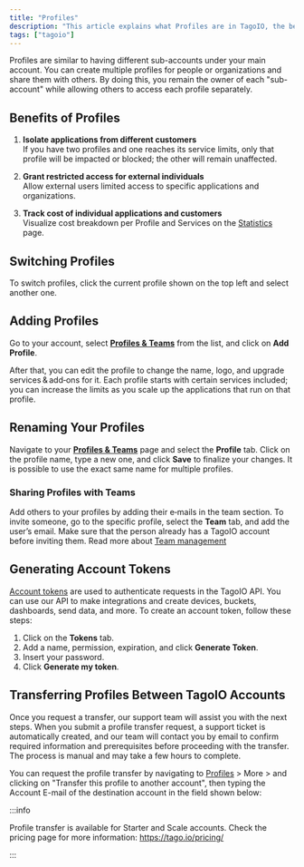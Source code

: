 ```yaml
---
title: "Profiles"
description: "This article explains what Profiles are in TagoIO, the benefits of using them, how to switch between profiles, and how profile transfers between TagoIO accounts are handled."
tags: ["tagoio"]
---
```

Profiles are similar to having different sub-accounts under your main account. You can create multiple profiles for people or organizations and share them with others. By doing this, you remain the owner of each "sub-account" while allowing others to access each profile separately.

## Benefits of Profiles

1. **Isolate applications from different customers**  
   If you have two profiles and one reaches its service limits, only that profile will be impacted or blocked; the other will remain unaffected.

2. **Grant restricted access for external individuals**  
   Allow external users limited access to specific applications and organizations.

3. **Track cost of individual applications and customers**  
   Visualize cost breakdown per Profile and Services on the [Statistics](/tagoio/profiles/index.md) page.

## Switching Profiles

To switch profiles, click the current profile shown on the top left and select another one.

<!-- Image placeholder removed for build -->


## Adding Profiles

Go to your account, select **[Profiles & Teams](https://admin.tago.io/profile)** from the list, and click on **Add Profile**.

After that, you can edit the profile to change the name, logo, and upgrade services & add‑ons for it. Each profile starts with certain services included; you can increase the limits as you scale up the applications that run on that profile.

## Renaming Your Profiles

Navigate to your **[Profiles & Teams](https://admin.tago.io/profile)** page and select the **Profile** tab. Click on the profile name, type a new one, and click **Save** to finalize your changes. It is possible to use the exact same name for multiple profiles.

### Sharing Profiles with Teams

Add others to your profiles by adding their e‑mails in the team section. To invite someone, go to the specific profile, select the **Team** tab, and add the user’s email. Make sure that the person already has a TagoIO account before inviting them. Read more about [Team management](/tagoio/profiles/team-management-sharing-your-profile.md)

## Generating Account Tokens

[Account tokens](/tagoio/profiles/account-token.md) are used to authenticate requests in the TagoIO API. You can use our API to make integrations and create devices, buckets, dashboards, send data, and more. To create an account token, follow these steps:

1. Click on the **Tokens** tab.  
2. Add a name, permission, expiration, and click **Generate Token**.  
3. Insert your password.  
4. Click **Generate my token**.


## Transferring Profiles Between TagoIO Accounts

Once you request a transfer, our support team will assist you with the next steps. When you submit a profile transfer request, a support ticket is automatically created, and our team will contact you by email to confirm required information and prerequisites before proceeding with the transfer. The process is manual and may take a few hours to complete.

You can request the profile transfer by navigating to [Profiles](https://admin.tago.io/profile) > More > and clicking on "Transfer this profile to another account", then typing the Account E-mail of the destination account in the field shown below:

:::info

Profile transfer is available for Starter and Scale accounts. Check the pricing page for more information: https://tago.io/pricing/

:::